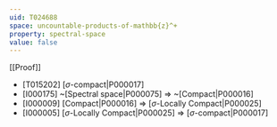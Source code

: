 ```yaml
---
uid: T024688
space: uncountable-products-of-mathbb{z}^+
property: spectral-space
value: false
---
```

[[Proof]]

* [T015202] [$\sigma$-compact|P000017]
* [I000175] ~[Spectral space|P000075] => ~[Compact|P000016]
* [I000009] [Compact|P000016] => [$\sigma$-Locally Compact|P000025]
* [I000005] [$\sigma$-Locally Compact|P000025] => [$\sigma$-compact|P000017]


